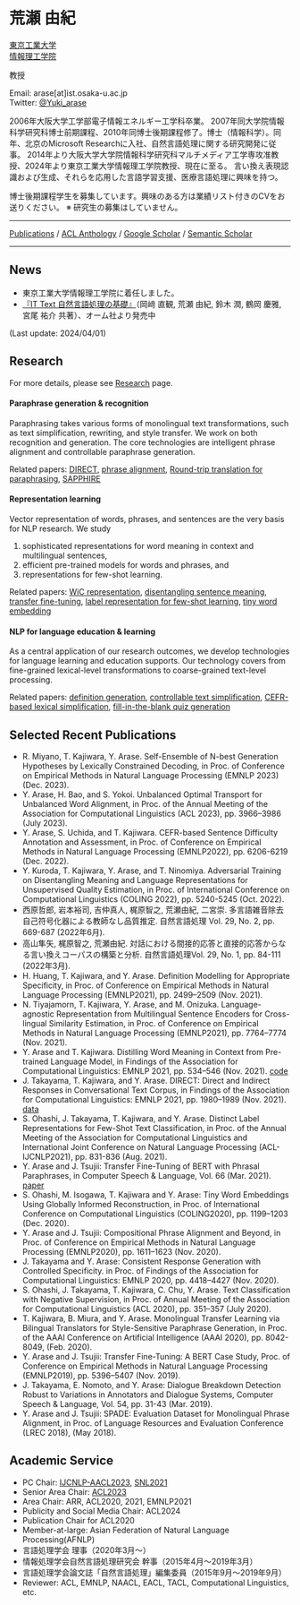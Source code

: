 # 荒瀬 由紀

[東京工業大学](https://www.titech.ac.jp/)  
[情報理工学院](https://www.titech.ac.jp/about/organization/schools/organization04)  
<!--- [ビッグデータ工学講座 (鬼塚研究室)](https://www.ist.osaka-u.ac.jp/japanese/)  -->
教授  

Email: arase[at]ist.osaka-u.ac.jp  
Twitter: [@Yuki_arase](https://twitter.com/Yuki_arase)


2006年大阪大学工学部電子情報エネルギー工学科卒業。
2007年同大学院情報科学研究科博士前期課程、2010年同博士後期課程修了。博士（情報科学）。同年、北京のMicrosoft Researchに入社、自然言語処理に関する研究開発に従事。
2014年より大阪大学大学院情報科学研究科マルチメディア工学専攻准教授、2024年より東京工業大学情報理工学院教授、現在に至る。
言い換え表現認識および生成、それらを応用した言語学習支援、医療言語処理に興味を持つ。

博士後期課程学生を募集しています。興味のある方は業績リスト付きのCVをお送りください。
※ 研究生の募集はしていません。

***

[Publications](./publication.md) / [ACL Anthology](https://www.aclweb.org/anthology/people/y/yuki-arase/) / [Google Scholar](https://scholar.google.com/citations?user=uoL1Wr0AAAAJ&hl=en) / [Semantic Scholar](https://www.semanticscholar.org/author/Yuki-Arase/3043844)

***

## News
* 東京工業大学情報理工学院に着任しました。
* [『IT Text 自然言語処理の基礎』](https://www.ohmsha.co.jp/book/9784274229008/)（岡﨑 直観, 荒瀬 由紀, 鈴木 潤, 鶴岡 慶雅, 宮尾 祐介 共著）、オーム社より発売中

(Last update: 2024/04/01)


## Research
For more details, please see [Research](./research.md) page.

#### Paraphrase generation & recognition
Paraphrasing takes various forms of monolingual text transformations, such as text simplification, rewriting, and style transfer. 
We work on both recognition and generation. The core technologies are intelligent phrase alignment and controllable paraphrase generation. 

Related papers: [DIRECT](https://aclanthology.org/2021.findings-emnlp.170/), [phrase alignment](https://aclanthology.org/2020.emnlp-main.125/), [Round-trip translation for paraphrasing](https://ojs.aaai.org//index.php/AAAI/article/view/6314), [SAPPHIRE](https://aclanthology.org/2020.lrec-1.847/)

#### Representation learning
Vector representation of words, phrases, and sentences are the very basis for NLP research. We study
1. sophisticated representations for word meaning in context and multilingual sentences,
2. efficient pre-trained models for words and phrases, and
3. representations for few-shot learning.   

Related papers: [WiC representation](https://aclanthology.org/2021.findings-emnlp.49/), [disentangling sentence meaning](https://aclanthology.org/2021.emnlp-main.612/), [transfer fine-tuning](https://aclanthology.org/D19-1542/), [label representation for few-shot learning](https://aclanthology.org/2021.acl-short.105/), [tiny word embedding](https://aclanthology.org/2020.coling-main.103/)

#### NLP for language education & learning
As a central application of our research outcomes, we develop technologies for language learning and education supports. 
Our technology covers from fine-grained lexical-level transformations to coarse-grained text-level processing.

Related papers: [definition generation](https://aclanthology.org/2021.emnlp-main.194/), [controllable text simplification](https://aclanthology.org/P19-2036/), [CEFR-based lexical simplification](https://aclanthology.org/L18-1514/), [fill-in-the-blank quiz generation](https://aclanthology.org/P13-2043/)


## Selected Recent Publications
* R. Miyano, T. Kajiwara, Y. Arase. Self-Ensemble of N-best Generation Hypotheses by Lexically Constrained Decoding, in Proc. of Conference on Empirical Methods in Natural Language Processing (EMNLP 2023) (Dec. 2023).
* Y. Arase, H. Bao, and S. Yokoi. Unbalanced Optimal Transport for Unbalanced Word Alignment, in Proc. of the Annual Meeting of the Association for Computational Linguistics (ACL 2023), pp. 3966–3986 (July 2023).
* Y. Arase, S. Uchida, and T. Kajiwara. CEFR-based Sentence Difficulty Annotation and Assessment, in Proc. of Conference on Empirical Methods in Natural Language Processing (EMNLP2022), pp. 6206-6219 (Dec. 2022).
* Y. Kuroda, T. Kajiwara, Y. Arase, and T. Ninomiya. Adversarial Training on Disentangling Meaning and Language Representations for Unsupervised Quality Estimation, in Proc. of International Conference on Computational Linguistics (COLING 2022), pp. 5240-5245 (Oct. 2022).
* 西原哲郎, 岩本裕司, 吉仲真人, 梶原智之, 荒瀬由紀, 二宮崇. 多言語雑音除去自己符号化器による教師なし品質推定. 自然言語処理 Vol. 29, No. 2, pp. 669-687 (2022年6月).
* 高山隼矢, 梶原智之, 荒瀬由紀. 対話における間接的応答と直接的応答からなる言い換えコーパスの構築と分析. 自然言語処理Vol. 29, No. 1, pp. 84-111 (2022年3月).
* H. Huang, T. Kajiwara, and Y. Arase. Definition Modelling for Appropriate Specificity, in Proc. of Conference on Empirical Methods in Natural Language Processing (EMNLP2021), pp. 2499–2509 (Nov. 2021).
* N. Tiyajamorn, T. Kajiwara, Y. Arase, and M. Onizuka. Language-agnostic Representation from Multilingual Sentence Encoders for Cross-lingual Similarity Estimation, in Proc. of Conference on Empirical Methods in Natural Language Processing (EMNLP2021), pp. 7764–7774 (Nov. 2021).
* Y. Arase and T. Kajiwara. Distilling Word Meaning in Context from Pre-trained Language Model, in Findings of the Association for Computational Linguistics: EMNLP 2021, pp. 534–546 (Nov. 2021). [code](https://github.com/yukiar/distil_wic)
* J. Takayama, T. Kajiwara, and Y. Arase. DIRECT: Direct and Indirect Responses in Conversational Text Corpus, in Findings of the Association for Computational Linguistics: EMNLP 2021, pp. 1980–1989 (Nov. 2021). [data](https://github.com/junya-takayama/DIRECT)
* S. Ohashi, J. Takayama, T. Kajiwara, and Y. Arase. Distinct Label Representations for Few-Shot Text Classification, in Proc. of the Annual Meeting of the Association for Computational Linguistics and International Joint Conference on Natural Language Processing (ACL-IJCNLP2021), pp. 831-836 (Aug. 2021).
* Y. Arase and J. Tsujii: Transfer Fine-Tuning of BERT with Phrasal Paraphrases, in Computer Speech & Language, Vol. 66 (Mar. 2021). [paper](https://www.sciencedirect.com/science/article/pii/S0885230820300978) 
* S. Ohashi, M. Isogawa, T. Kajiwara and Y. Arase: Tiny Word Embeddings Using Globally Informed Reconstruction, in Proc. of International Conference on Computational Linguistics (COLING2020), pp. 1199–1203 (Dec. 2020). 
* Y. Arase and J. Tsujii: Compositional Phrase Alignment and Beyond, in Proc. of Conference on Empirical Methods in Natural Language Processing (EMNLP2020), pp. 1611–1623 (Nov. 2020). 
* J. Takayama and Y. Arase: Consistent Response Generation with Controlled Specificity. in Proc. of Findings of the Association for Computational Linguistics: EMNLP 2020, pp. 4418–4427 (Nov. 2020). 
* S. Ohashi, J. Takayama, T. Kajiwara, C. Chu, Y. Arase. Text Classification with Negative Supervision, in Proc. of Annual Meeting of the Association for Computational Linguistics (ACL 2020), pp. 351–357 (July 2020).
* T. Kajiwara, B. Miura, and Y. Arase. Monolingual Transfer Learning via Bilingual Translators for Style-Sensitive Paraphrase Generation, in Proc. of the AAAI Conference on Artificial Intelligence (AAAI 2020), pp. 8042-8049, (Feb. 2020).
* Y. Arase and J. Tsujii: Transfer Fine-Tuning: A BERT Case Study, Proc. of Conference on Empirical Methods in Natural Language Processing (EMNLP2019), pp. 5396–5407 (Nov. 2019).
* J. Takayama, E. Nomoto, and Y. Arase: Dialogue Breakdown Detection Robust to Variations in Annotators and Dialogue Systems, Computer Speech & Language, Vol. 54, pp. 31-43 (Mar. 2019).
* Y. Arase and J. Tsujii: SPADE: Evaluation Dataset for Monolingual Phrase Alignment, in Proc. of Language Resources and Evaluation Conference (LREC 2018), (May 2018).

## Academic Service
* PC Chair: [IJCNLP-AACL2023](http://www.ijcnlp-aacl2023.org/), [SNL2021](http://www.am.sanken.osaka-u.ac.jp/SNL2021/index.html)
* Senior Area Chair: [ACL2023](https://2023.aclweb.org/committees/program/)
* Area Chair: ARR, ACL2020, 2021, EMNLP2021
* Publicity and Social Media Chair: ACL2024
* Publication Chair for ACL2020 
* Member-at-large: Asian Federation of Natural Language Processing(AFNLP)
* 言語処理学会 理事（2020年3月～）
* 情報処理学会自然言語処理研究会 幹事（2015年4月～2019年3月）
* 言語処理学会論文誌「自然言語処理」編集委員（2015年9月～2019年9月）
* Reviewer: ACL, EMNLP, NAACL, EACL, TACL, Computational Linguistics, etc.  

